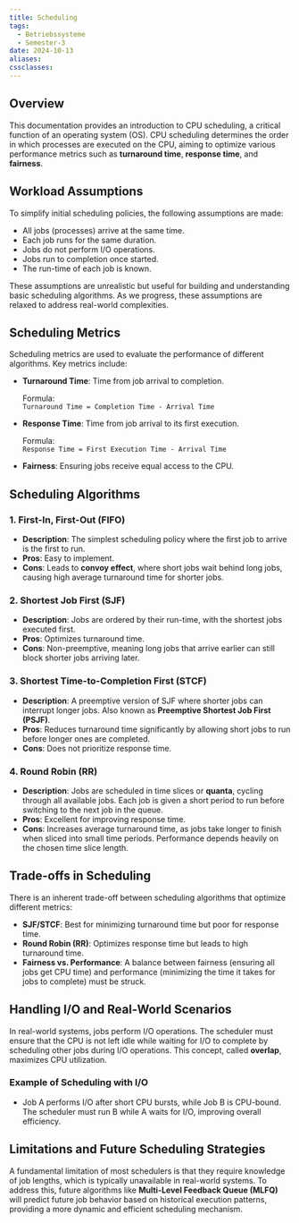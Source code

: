 ```yaml
---
title: Scheduling
tags:
  - Betriebssysteme
  - Semester-3
date: 2024-10-13
aliases: 
cssclasses:
---
```

## Overview

This documentation provides an introduction to CPU scheduling, a critical function of an operating system (OS). CPU scheduling determines the order in which processes are executed on the CPU, aiming to optimize various performance metrics such as **turnaround time**, **response time**, and **fairness**.

## Workload Assumptions

To simplify initial scheduling policies, the following assumptions are made:

- All jobs (processes) arrive at the same time.
- Each job runs for the same duration.
- Jobs do not perform I/O operations.
- Jobs run to completion once started.
- The run-time of each job is known.

These assumptions are unrealistic but useful for building and understanding basic scheduling algorithms. As we progress, these assumptions are relaxed to address real-world complexities.

## Scheduling Metrics

Scheduling metrics are used to evaluate the performance of different algorithms. Key metrics include:

- **Turnaround Time**: Time from job arrival to completion.
    
    Formula:  
    `Turnaround Time = Completion Time - Arrival Time`
    
- **Response Time**: Time from job arrival to its first execution.
    
    Formula:  
    `Response Time = First Execution Time - Arrival Time`
    
- **Fairness**: Ensuring jobs receive equal access to the CPU.
    

## Scheduling Algorithms

### 1. First-In, First-Out (FIFO)

- **Description**: The simplest scheduling policy where the first job to arrive is the first to run.
- **Pros**: Easy to implement.
- **Cons**: Leads to **convoy effect**, where short jobs wait behind long jobs, causing high average turnaround time for shorter jobs.

### 2. Shortest Job First (SJF)

- **Description**: Jobs are ordered by their run-time, with the shortest jobs executed first.
- **Pros**: Optimizes turnaround time.
- **Cons**: Non-preemptive, meaning long jobs that arrive earlier can still block shorter jobs arriving later.

### 3. Shortest Time-to-Completion First (STCF)

- **Description**: A preemptive version of SJF where shorter jobs can interrupt longer jobs. Also known as **Preemptive Shortest Job First (PSJF)**.
- **Pros**: Reduces turnaround time significantly by allowing short jobs to run before longer ones are completed.
- **Cons**: Does not prioritize response time.

### 4. Round Robin (RR)

- **Description**: Jobs are scheduled in time slices or **quanta**, cycling through all available jobs. Each job is given a short period to run before switching to the next job in the queue.
- **Pros**: Excellent for improving response time.
- **Cons**: Increases average turnaround time, as jobs take longer to finish when sliced into small time periods. Performance depends heavily on the chosen time slice length.

## Trade-offs in Scheduling

There is an inherent trade-off between scheduling algorithms that optimize different metrics:

- **SJF/STCF**: Best for minimizing turnaround time but poor for response time.
- **Round Robin (RR)**: Optimizes response time but leads to high turnaround time.
- **Fairness vs. Performance**: A balance between fairness (ensuring all jobs get CPU time) and performance (minimizing the time it takes for jobs to complete) must be struck.

## Handling I/O and Real-World Scenarios

In real-world systems, jobs perform I/O operations. The scheduler must ensure that the CPU is not left idle while waiting for I/O to complete by scheduling other jobs during I/O operations. This concept, called **overlap**, maximizes CPU utilization.

### Example of Scheduling with I/O

- Job A performs I/O after short CPU bursts, while Job B is CPU-bound. The scheduler must run B while A waits for I/O, improving overall efficiency.

## Limitations and Future Scheduling Strategies

A fundamental limitation of most schedulers is that they require knowledge of job lengths, which is typically unavailable in real-world systems. To address this, future algorithms like **Multi-Level Feedback Queue (MLFQ)** will predict future job behavior based on historical execution patterns, providing a more dynamic and efficient scheduling mechanism.